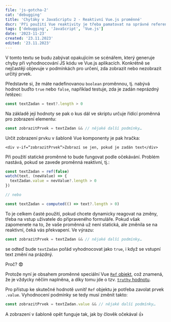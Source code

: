```yaml
---
file: 'js-gotcha-2'
cat: 'debugging'
title: 'Chytáky v JavaScriptu 2 - Reaktivní Vue.js proměnné'
dscr: 'Při použití Vue reaktivity je třeba pamatovat na správné referencování hodnot'
tags: ['debugging', 'JavaScript', 'Vue.js']
date: '2023-11-23'
created: '23.11.2023'
edited: '23.11.2023'
---
```


<div>
<nuxt-tutorial />
</div>

V tomto textu se budu zabývat opakujícím se scénářem, který generuje chyby při vyhodnocování JS kódu ve Vue.js aplikacích. Konkrétně se nejčastěji objevuje v podmínkách pro určení, zda zobrazit nebo nezobrazit určitý prvek.

Představte si, že máte nadefinovanou `boolean` proměnnou, tj. nabývá hodnot buďto `true` nebo `false`, například testuje, zda je zadán neprázdný řetězec:
```js
const textZadan = text?.length > 0
```

Na základě její hodnoty se pak o kus dál ve skriptu určuje řídící proměnná pro zobrazení elementu:
```js
const zobrazitPrvek = textZadan && // nějaké další podmínky…
```

Určit zobrazení prvku v šabloně Vue komponenty je pak hračka:
```vue
<div v-if=“zobrazitPrvek“>Zobrazí se jen, pokud je zadán text</div>
```

Při použití statické proměnné to bude fungovat podle očekávání. Problém nastává, pokud se zavede proměnná reaktivní, tj.:
```js
const textZadan = ref(false)
watch(text, (newValue) => {
  textZadan.value = nevValue?.length > 0
})

// nebo

const textZadan = computed(() => text?.length > 0)
```

To je celkem časté použití, pokud chcete dynamicky reagovat na změny, třeba na vstup uživatele do připraveného formuláře. Pokud však zapomenete na to, že vaše proměnná už není statická, ale změnila se na reaktivní, čeká vás překvapení. Ve výrazu:
```js
const zobrazitPrvek = textZadan && // nějaké další podmínky…
```

se odteď bude `textZadan` pořád vyhodnocovat jako `true`, i když se vstupní text změní na prázdný. 

Proč? :fearful:

Protože nyní je obsahem proměnné speciální Vue [`Ref` objekt](https://vuejs.org/guide/essentials/reactivity-fundamentals.html#ref), což znamená, že je vždycky něčím naplněna, a díky tomu jde o tzv. [`truthy` hodnotu](https://developer.mozilla.org/en-US/docs/Glossary/Truthy). 

Pro přístup ke skutečné hodnotě uvnitř `Ref` objektu je potřeba zavolat prvek `.value`. Vyhodnocení podmínky se tedy musí změnit takto:
```js
const zobrazitPrvek = textZadan.value && // nějaké další podmínky…
```

A zobrazení v šabloně opět funguje tak, jak by člověk očekával :+1:
